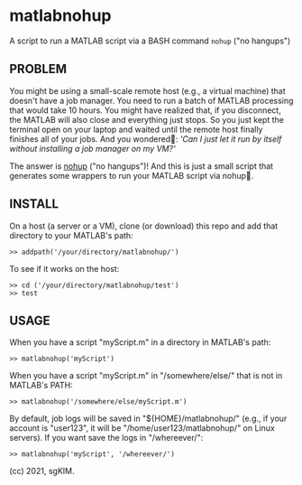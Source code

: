 # matlabnohup
A script to run a MATLAB script via a BASH command `nohup` ("no hangups")

## PROBLEM
You might be using a small-scale remote host (e.g., a virtual machine) that doesn't have a job manager. You need to run a batch of MATLAB processing that would take 10 hours. You might have realized that, if you disconnect, the MATLAB will also close and everything just stops. So you just kept the terminal open on your laptop and waited until the remote host finally finishes all of your jobs. And you wondered🤔️: *'Can I just let it run by itself without installing a job manager on my VM?'*

The answer is [nohup](https://en.wikipedia.org/wiki/Nohup) ("no hangups")! And this is just a small script that generates some wrappers to run your MATLAB script via nohup🤗️.

## INSTALL
On a host (a server or a VM), clone (or download) this repo and add that directory to your MATLAB's path:
```
>> addpath('/your/directory/matlabnohup/')
```
To see if it works on the host:
```
>> cd ('/your/directory/matlabnohup/test')
>> test
```

## USAGE
When you have a script "myScript.m" in a directory in MATLAB's path:
```
>> matlabnohup('myScript')
```

When you have a script "myScript.m" in "/somewhere/else/" that is not in MATLAB's PATH:
```
>> matlabnohup('/somewhere/else/myScript.m')
```

By default, job logs will be saved in "${HOME}/matlabnohup/" (e.g., if your account is "user123", it will be "/home/user123/matlabnohup/" on Linux servers). If you want save the logs in "/whereever/":
```
>> matlabnohup('myScript', '/whereever/')
```


(cc) 2021, sgKIM.
